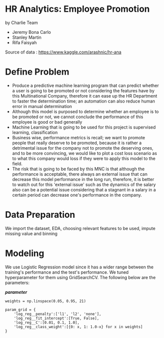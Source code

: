 # HR Analytics: Employee Promotion
by Charlie Team
- Jeremy Bona Carlo
- Stanley Martin
- Rifa Faisyah

Source of data : https://www.kaggle.com/arashnic/hr-ana

# Define Problem
- Produce a predictive machine learning program that can predict whether a user is going to be promoted or not considering the features have by this Multinational Company, therefore it can ease up the HR Department to faster the determination time; an automation can also reduce human error in manual determination
- Although this model is purposed to determine whether an employee is to be promoted or not, we cannot conclude the performance of this employee is good or bad generally
- Machine Learning that is going to be used for this project is supervised learning, classification
- Business wise, performance metrics is recall; we want to promote people that really deserve to be promoted, because it is rather a detrimental issue for the company not to promote the deserving ones, and to be more convincing, we would like to plot a cost loss scenario as to what this company would loss if they were to apply this model to the field.
- The risk that is going to be faced by this MNC is that although the performance is acceptable, there always an external issue that can decrease this model performance in the long run, therefore, it is better to watch out for this 'external issue' such as the dynamics of the salary also can be a potential issue considering that a stagnant in a salary in a certain period can decrease one's performance in the company.

# Data Preparation
We import the dataset, EDA, choosing relevant features to be used, impute missing value and binning

# Modeling
We use Logistic Regression model since it has a wider range between the training's performance and the test's performance. We tuned hyperparameter for them using GridSearchCV. The following below are the parameters:

**_parameter_**
```
weights = np.linspace(0.05, 0.95, 21)

param_grid = {
    'log_reg__penalty':['l1', 'l2', 'none'],
    'log_reg__fit_intercept':[True, False],
    'log_reg__C':[0.01, 0.1, 1.0],
    'log_reg__class_weight':[{0: x, 1: 1.0-x} for x in weights]
}
```
